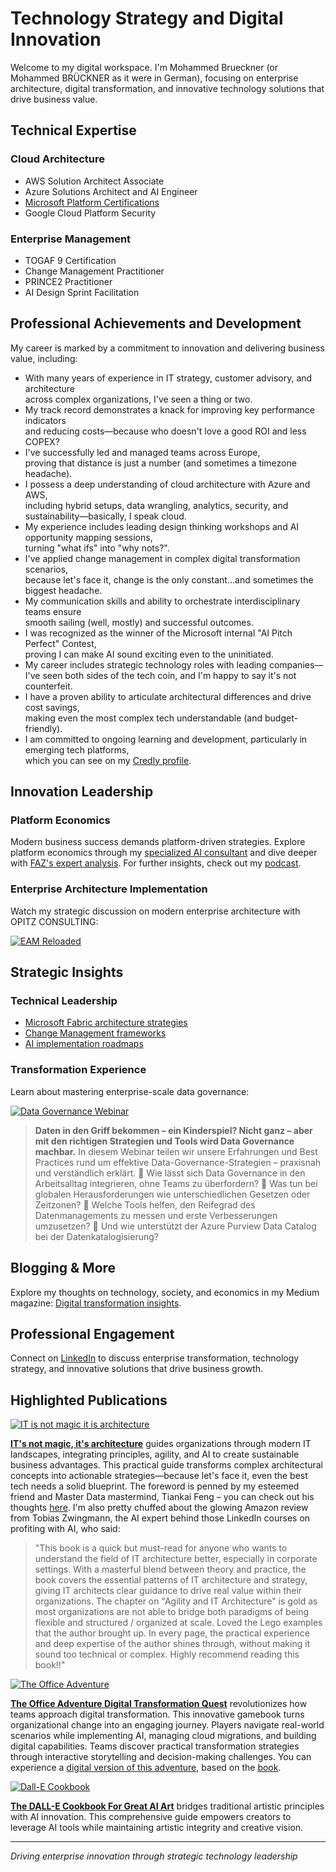 # Technology Strategy and Digital Innovation

Welcome to my digital workspace. I'm Mohammed Brueckner (or Mohammed BRÜCKNER as it were in German), focusing on enterprise architecture, digital transformation, and innovative technology solutions that drive business value.

## Technical Expertise

### Cloud Architecture

-   AWS Solution Architect Associate
-   Azure Solutions Architect and AI Engineer
-   [Microsoft Platform Certifications](https://learn.microsoft.com/en-us/users/mohammedbrueckner-9106/transcript/vnm84ajlg233618)
-   Google Cloud Platform Security

### Enterprise Management

-   TOGAF 9 Certification
-   Change Management Practitioner
-   PRINCE2 Practitioner
-   AI Design Sprint Facilitation

## Professional Achievements and Development

My career is marked by a commitment to innovation and delivering business value, including:

-   With many years of experience in IT strategy, customer advisory, and architecture <br> across complex organizations, I've seen a thing or two.
-   My track record demonstrates a knack for improving key performance indicators <br> and reducing costs—because who doesn't love a good ROI and less COPEX?
-   I've successfully led and managed teams across Europe, <br> proving that distance is just a number (and sometimes a timezone headache).
-   I possess a deep understanding of cloud architecture with Azure and AWS, <br> including hybrid setups, data wrangling, analytics, security, and sustainability—basically, I speak cloud.
-   My experience includes leading design thinking workshops and AI opportunity mapping sessions, <br> turning "what ifs" into "why nots?".
-   I've applied change management in complex digital transformation scenarios, <br> because let's face it, change is the only constant...and sometimes the biggest headache.
-   My communication skills and ability to orchestrate interdisciplinary teams ensure <br> smooth sailing (well, mostly) and successful outcomes.
-   I was recognized as the winner of the Microsoft internal "AI Pitch Perfect" Contest, <br> proving I can make AI sound exciting even to the uninitiated.
-   My career includes strategic technology roles with leading companies— <br> I've seen both sides of the tech coin, and I'm happy to say it's not counterfeit.
-   I have a proven ability to articulate architectural differences and drive cost savings, <br> making even the most complex tech understandable (and budget-friendly).
-   I am committed to ongoing learning and development, particularly in emerging tech platforms, <br> which you can see on my [Credly profile](https://www.credly.com/users/mohammed-bruckner/badges).

## Innovation Leadership

### Platform Economics

Modern business success demands platform-driven strategies. Explore platform economics through my [specialized AI consultant](https://chat.openai.com/g/g-ZcYuscMSi-platform-economist) and dive deeper with [FAZ's expert analysis](https://www.linkedin.com/showcase/fazdeconomy/). For further insights, check out my [podcast](https://platformeconomies.com/podcast).

### Enterprise Architecture Implementation

Watch my strategic discussion on modern enterprise architecture with OPITZ CONSULTING:

[![EAM Reloaded](https://img.youtube.com/vi/7n0MBTRpND4/0.jpg)](https://www.youtube.com/watch?v=7n0MBTRpND4)

## Strategic Insights

### Technical Leadership

-   [Microsoft Fabric architecture strategies](https://www.ascent.io/insight/composable-it-architectures-for-data-management-and-analytics-using-microsoft-fabric/)
-   [Change Management frameworks](https://github.com/MoBRUEC/MoBRUEC/blob/master/changemanagement.md)
-   [AI implementation roadmaps](https://github.com/MoBRUEC/AI-how-to-get-started)

### Transformation Experience

Learn about mastering enterprise-scale data governance:

[![Data Governance Webinar](https://img.youtube.com/vi/exDlh2MPrX4/0.jpg)](https://www.youtube.com/watch?v=exDlh2MPrX4)

> **Daten in den Griff bekommen – ein Kinderspiel?  Nicht ganz – aber mit den richtigen Strategien und Tools wird Data Governance machbar.**  In diesem Webinar teilen wir unsere Erfahrungen und Best Practices rund um effektive Data-Governance-Strategien – praxisnah und verständlich erklärt.
> 🔹 Wie lässt sich Data Governance in den Arbeitsalltag integrieren, ohne Teams zu überfordern?
> 🔹 Was tun bei globalen Herausforderungen wie unterschiedlichen Gesetzen oder Zeitzonen?
> 🔹 Welche Tools helfen, den Reifegrad des Datenmanagements zu messen und erste Verbesserungen umzusetzen?
> 🔹 Und wie unterstützt der Azure Purview Data Catalog bei der Datenkatalogisierung?

## Blogging & More

Explore my thoughts on technology, society, and economics in my Medium magazine: [Digital transformation insights](https://medium.com/micromusings).

## Professional Engagement

Connect on [LinkedIn](https://linkedin.com/in/mbrueckner) to discuss enterprise transformation, technology strategy, and innovative solutions that drive business growth.

## Highlighted Publications

[![IT is not magic it is architecture](https://m.media-amazon.com/images/I/81SzWfep24L._SY522_.jpg)](https://www.amazon.com/-/de/dp/B0CVZ1BWPN)

**[IT's not magic, it's architecture](https://www.amazon.com/-/de/dp/B0CVZ1BWPN)** guides organizations through modern IT landscapes, integrating principles, agility, and AI to create sustainable business advantages.  This practical guide transforms complex architectural concepts into actionable strategies—because let's face it, even the best tech needs a solid blueprint. The foreword is penned by my esteemed friend and Master Data mastermind, Tiankai Feng – you can check out his thoughts [here](https://www.linkedin.com/posts/tiankaifeng_book-itarchitecture-tiankaistuff-activity-7188812661340467200-0KUW). I'm also pretty chuffed about the glowing Amazon review from Tobias Zwingmann, the AI expert behind those LinkedIn courses on profiting with AI, who said:

> "This book is a quick but must-read for anyone who wants to understand the field of IT architecture better, especially in corporate settings. With a masterful blend between theory and practice, the book covers the essential patterns of IT architecture and strategy, giving IT architects clear guidance to drive real value within their organizations. The chapter on "Agility and IT Architecture" is gold as most organizations are not able to bridge both paradigms of being flexible and structured / organized at scale. Loved the Lego examples that the author brought up. In every page, the practical experience and deep expertise of the author shines through, without making it sound too technical or complex. Highly recommend reading this book!!"

[![The Office Adventure](https://m.media-amazon.com/images/I/71WOnsWAQZL._SY522_.jpg)](https://a.co/d/iSCChrf)

**[The Office Adventure Digital Transformation Quest](https://a.co/d/iSCChrf)** revolutionizes how teams approach digital transformation. This innovative gamebook turns organizational change into an engaging journey. Players navigate real-world scenarios while implementing AI, managing cloud migrations, and building digital capabilities. Teams discover practical transformation strategies through interactive storytelling and decision-making challenges. You can experience a [digital version of this adventure](https://platformeconomies.com/gamebook25webapp), based on the [book](https://platformeconomies.com/gamebook25).

[![Dall-E Cookbook](https://m.media-amazon.com/images/I/91ff7xcipwL._SY522_.jpg)](https://www.amazon.com/-/de/dp/B0CVVXKSNF/)

**[The DALL-E Cookbook For Great AI Art](https://www.amazon.com/-/de/dp/B0CVVXKSNF/)** bridges traditional artistic principles with AI innovation. This comprehensive guide empowers creators to leverage AI tools while maintaining artistic integrity and creative vision.

---

*Driving enterprise innovation through strategic technology leadership*
